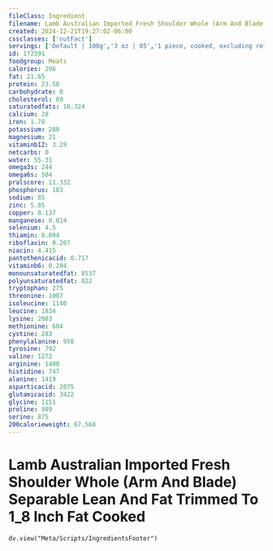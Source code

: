 ```yaml
---
fileClass: Ingredient
filename: Lamb Australian Imported Fresh Shoulder Whole (Arm And Blade) Separable Lean And Fat Trimmed To 1_8 Inch Fat Cooked
created: 2024-12-21T19:27:02-06:00
cssclasses: ['nutFact']
servings: ['Default | 100g','3 oz | 85','1 piece, cooked, excluding refuse (yield from 1 lb raw meat with refuse) | 262']
id: 172591
foodgroup: Meats
calories: 296
fat: 21.65
protein: 23.58
carbohydrate: 0
cholesterol: 89
saturatedfats: 10.324
calcium: 28
iron: 1.78
potassium: 288
magnesium: 21
vitaminb12: 3.29
netcarbs: 0
water: 55.31
omega3s: 244
omega6s: 504
pralscore: 11.332
phosphorus: 183
sodium: 85
zinc: 5.85
copper: 0.137
manganese: 0.014
selenium: 4.5
thiamin: 0.094
riboflavin: 0.267
niacin: 4.415
pantothenicacid: 0.717
vitaminb6: 0.204
monounsaturatedfat: 8537
polyunsaturatedfat: 822
tryptophan: 275
threonine: 1007
isoleucine: 1140
leucine: 1834
lysine: 2083
methionine: 604
cystine: 283
phenylalanine: 958
tyrosine: 792
valine: 1272
arginine: 1400
histidine: 747
alanine: 1419
asparticacid: 2075
glutamicacid: 3422
glycine: 1151
proline: 989
serine: 875
200calorieweight: 67.568
---
```


# Lamb Australian Imported Fresh Shoulder Whole (Arm And Blade) Separable Lean And Fat Trimmed To 1_8 Inch Fat Cooked

```dataviewjs
dv.view("Meta/Scripts/IngredientsFooter")
```
